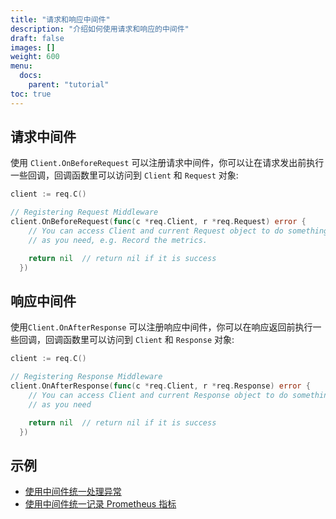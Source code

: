 ```yaml
---
title: "请求和响应中间件"
description: "介绍如何使用请求和响应的中间件"
draft: false
images: []
weight: 600
menu:
  docs:
    parent: "tutorial"
toc: true
---
```


## 请求中间件

使用 `Client.OnBeforeRequest` 可以注册请求中间件，你可以让在请求发出前执行一些回调，回调函数里可以访问到 `Client` 和 `Request` 对象:

```go
client := req.C()

// Registering Request Middleware
client.OnBeforeRequest(func(c *req.Client, r *req.Request) error {
	// You can access Client and current Request object to do something
	// as you need, e.g. Record the metrics.

    return nil  // return nil if it is success
  })
```

## 响应中间件

使用`Client.OnAfterResponse` 可以注册响应中间件，你可以在响应返回前执行一些回调，回调函数里可以访问到 `Client` 和 `Response` 对象:

```go
client := req.C()

// Registering Response Middleware
client.OnAfterResponse(func(c *req.Client, r *req.Response) error {
    // You can access Client and current Response object to do something
    // as you need

    return nil  // return nil if it is success
  })
```

## 示例

* [使用中间件统一处理异常](../../examples/handle-exceptions-with-middleware/)
* [使用中间件统一记录 Prometheus 指标](../../examples/record-prometheus-metrics-using-middleware/)

